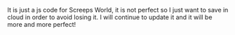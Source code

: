 It is just a js code for Screeps World, it is not perfect so I just want to save in cloud in order to avoid losing it.
I will continue to update it and it will be more and more perfect!
